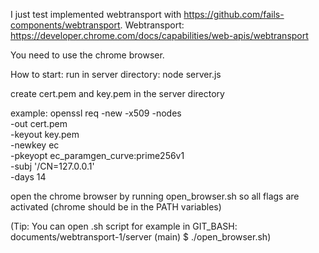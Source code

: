 I just test implemented webtransport with https://github.com/fails-components/webtransport.
Webtransport: https://developer.chrome.com/docs/capabilities/web-apis/webtransport

You need to use the chrome browser.

How to start: run in server directory: node server.js

create cert.pem and key.pem in the server directory

example: openssl req -new -x509 -nodes \
    -out cert.pem \
    -keyout key.pem \
    -newkey ec \
    -pkeyopt ec_paramgen_curve:prime256v1 \
    -subj '/CN=127.0.0.1' \
    -days 14
    
open the chrome browser by running open_browser.sh so all flags are activated (chrome should be in the PATH variables)

(Tip: You can open .sh script for example in GIT_BASH: documents/webtransport-1/server (main) $ ./open_browser.sh)
